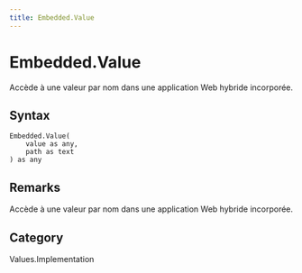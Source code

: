 ```yaml
---
title: Embedded.Value
---
```


# Embedded.Value


Accède à une valeur par nom dans une application Web hybride incorporée.


## Syntax

```powerquery
Embedded.Value(
    value as any,
    path as text
) as any
```


## Remarks

Accède à une valeur par nom dans une application Web hybride incorporée.



## Category
Values.Implementation
